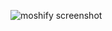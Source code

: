 ![moshify screenshot](https://user-images.githubusercontent.com/72201157/190873261-77506d8d-9daa-4f06-b987-c0a014d2bb7c.png)
